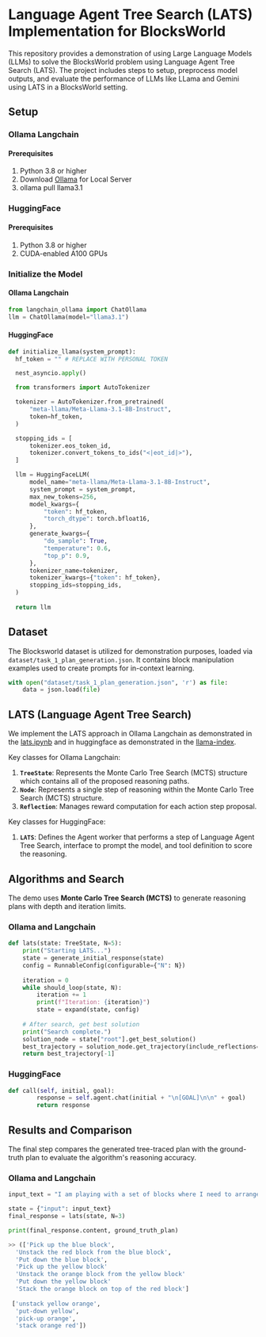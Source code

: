 # Language Agent Tree Search (LATS) Implementation for BlocksWorld
This repository provides a demonstration of using Large Language Models (LLMs) to solve the BlocksWorld problem using Language Agent Tree Search (LATS). The project includes steps to setup, preprocess model outputs, and evaluate the performance of LLMs like LLama and Gemini using LATS in a BlocksWorld setting.

## Setup
### Ollama Langchain
#### Prerequisites

1. Python 3.8 or higher
2. Download [Ollama](https://github.com/ollama/ollama?tab=readme-ov-file) for Local Server
3. ollama pull llama3.1

### HuggingFace
#### Prerequisites

1. Python 3.8 or higher
2. CUDA-enabled A100 GPUs

### Initialize the Model
#### Ollama Langchain
```python
from langchain_ollama import ChatOllama
llm = ChatOllama(model="llama3.1")
```
#### HuggingFace
```python
def initialize_llama(system_prompt):
  hf_token = "" # REPLACE WITH PERSONAL TOKEN

  nest_asyncio.apply()

  from transformers import AutoTokenizer

  tokenizer = AutoTokenizer.from_pretrained(
      "meta-llama/Meta-Llama-3.1-8B-Instruct",
      token=hf_token,
  )

  stopping_ids = [
      tokenizer.eos_token_id,
      tokenizer.convert_tokens_to_ids("<|eot_id|>"),
  ]

  llm = HuggingFaceLLM(
      model_name="meta-llama/Meta-Llama-3.1-8B-Instruct",
      system_prompt = system_prompt,
      max_new_tokens=256,
      model_kwargs={
          "token": hf_token,
          "torch_dtype": torch.bfloat16,
      },
      generate_kwargs={
          "do_sample": True,
          "temperature": 0.6,
          "top_p": 0.9,
      },
      tokenizer_name=tokenizer,
      tokenizer_kwargs={"token": hf_token},
      stopping_ids=stopping_ids,
  )
  
  return llm
```

## Dataset

The Blocksworld dataset is utilized for demonstration purposes, loaded via `dataset/task_1_plan_generation.json`. It contains block manipulation examples used to create prompts for in-context learning.

```python
with open("dataset/task_1_plan_generation.json", 'r') as file:
    data = json.load(file)
```

## LATS (Language Agent Tree Search) 

We implement the LATS approach in Ollama Langchain as demonstrated in the [lats.ipynb](https://github.com/langchain-ai/langgraph/blob/main/docs/docs/tutorials/lats/lats.ipynb) and in huggingface as demonstrated in the [llama-index](https://docs.llamaindex.ai/en/stable/examples/agent/lats_agent/).

Key classes for Ollama Langchain:
1. **`TreeState`**: Represents the Monte Carlo Tree Search (MCTS) structure which contains all of the proposed reasoning paths.
2. **`Node`**: Represents a single step of reasoning within the Monte Carlo Tree Search (MCTS) structure.
3. **`Reflection`**: Manages reward computation for each action step proposal.

Key classes for HuggingFace:
1. **`LATS`**: Defines the Agent worker that performs a step of Language Agent Tree Search, interface to prompt the model, and tool definition to score the reasoning.

## Algorithms and Search

The demo uses **Monte Carlo Tree Search (MCTS)** to generate reasoning plans with depth and iteration limits.

### Ollama and Langchain
```python
def lats(state: TreeState, N=5):
    print("Starting LATS...")
    state = generate_initial_response(state)
    config = RunnableConfig(configurable={"N": N})
    
    iteration = 0
    while should_loop(state, N):
        iteration += 1
        print(f"Iteration: {iteration}")
        state = expand(state, config)
        
    # After search, get best solution
    print("Search complete.")
    solution_node = state["root"].get_best_solution()
    best_trajectory = solution_node.get_trajectory(include_reflections=False)
    return best_trajectory[-1]
```

### HuggingFace
```python
def call(self, initial, goal):
        response = self.agent.chat(initial + "\n[GOAL]\n\n" + goal)
        return response
```

## Results and Comparison

The final step compares the generated tree-traced plan with the ground-truth plan to evaluate the algorithm's reasoning accuracy.
### Ollama and Langchain
```python
input_text = "I am playing with a set of blocks where I need to arrange the blocks into stacks. Here are the actions I can do\n\nPick up a block\nUnstack a block from on top of another block\nPut down a block\nStack a block on top of another block\n\nI have the following restrictions on my actions:\nI can only pick up or unstack one block at a time.\nI can only pick up or unstack a block if my hand is empty.\nI can only pick up a block if the block is on the table and the block is clear. A block is clear if the block has no other blocks on top of it and if the block is not picked up.\nI can only unstack a block from on top of another block if the block I am unstacking was really on top of the other block.\nI can only unstack a block from on top of another block if the block I am unstacking is clear.\nOnce I pick up or unstack a block, I am holding the block.\nI can only put down a block that I am holding.\nI can only stack a block on top of another block if I am holding the block being stacked.\nI can only stack a block on top of another block if the block onto which I am stacking the block is clear.\nOnce I put down or stack a block, my hand becomes empty.\nOnce you stack a block on top of a second block, the second block is no longer clear.\n\n[STATEMENT]\nAs initial conditions I have that, the red block is clear, the blue block is clear, the yellow block is clear, the hand is empty, the blue block is on top of the orange block, the red block is on the table, the orange block is on the table and the yellow block is on the table.\nMy goal is to have that the orange block is on top of the blue block.\n\nMy plan is as follows:\n\n[PLAN]\nunstack the blue block from on top of the orange block\nput down the blue block\npick up the orange block\nstack the orange block on top of the blue block\n[PLAN END]\n\n"

state = {"input": input_text}
final_response = lats(state, N=3)

print(final_response.content, ground_truth_plan)

>> (['Pick up the blue block',
  'Unstack the red block from the blue block',
  'Put down the blue block',
  'Pick up the yellow block'
  'Unstack the orange block from the yellow block'
  'Put down the yellow block'
  'Stack the orange block on top of the red block']
  
 ['unstack yellow orange',
  'put-down yellow',
  'pick-up orange',
  'stack orange red'])
```
